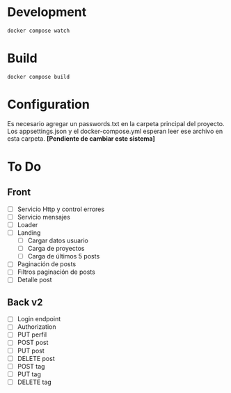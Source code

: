 # Development

```
docker compose watch
```

# Build

```
docker compose build
```

# Configuration

Es necesario agregar un passwords.txt en la carpeta principal del proyecto. Los appsettings.json y el docker-compose.yml esperan leer ese archivo en esta carpeta.  **[Pendiente de cambiar este sistema]**

# To Do

## Front

- [ ] Servicio Http y control errores
- [ ] Servicio mensajes
- [ ] Loader
- [ ] Landing
  - [ ] Cargar datos usuario
  - [ ] Carga de proyectos
  - [ ] Carga de últimos 5 posts
- [ ] Paginación de posts
- [ ] Filtros paginación de posts
- [ ] Detalle post

## Back v2

- [ ] Login endpoint
- [ ] Authorization
- [ ] PUT perfil
- [ ] POST post
- [ ] PUT post
- [ ] DELETE post
- [ ] POST tag
- [ ] PUT tag
- [ ] DELETE tag
